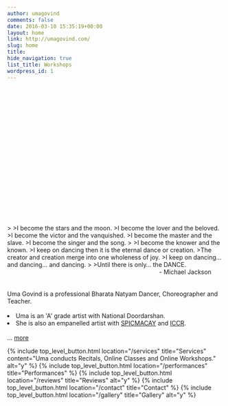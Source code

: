 ```yaml
---
author: umagovind
comments: false
date: 2016-03-10 15:35:19+00:00
layout: home
link: http://umagovind.com/
slug: home
title:
hide_navigation: true
list_title: Workshops
wordpress_id: 1
---
```


<div class="custom-header-image" style="padding-top: 60%; background-image: url(/assets/images/uma-header.jpg);">
</div>
<br/>
>
>I become the stars and the moon.
>I become the lover and the beloved.
>I become the victor and the vanquished.
>I become the master and the slave.
>I become the singer and the song.
>
>I become the knower and the known.
>I keep on dancing then it is the eternal dance or creation.
>The creator and creation merge into one wholeness of joy.
>I keep on dancing… and dancing… and dancing.
>
>Until there is only… the DANCE.

<div class="poem-author" style="width:150px;margin-left:auto;">
  - Michael Jackson
</div>
<br/>

<div class="high-level-button">
<br/>
Uma Govind is a professional Bharata Natyam Dancer, Choreographer and Teacher.
<br/>
<br/>

 <li>Uma is an 'A' grade artist with National Doordarshan.</li>
 <li>She is also an empanelled artist with <a href="https://spicmacay.org/" target="_blank">SPICMACAY</a> and <a href="https://www.iccr.gov.in/" target="_blank">ICCR</a>.</li>
<br/>
  ... <a href="/about"> more</a>
</div>

{% include top_level_button.html location="/services" title="Services" content="Uma conducts Recitals, Online Classes and Online Workshops." alt="y" %}
{% include top_level_button.html location="/performances" title="Performances" %}
{% include top_level_button.html location="/reviews" title="Reviews" alt="y" %}
{% include top_level_button.html location="/contact" title="Contact" %}
{% include top_level_button.html location="/gallery" title="Gallery" alt="y" %}
